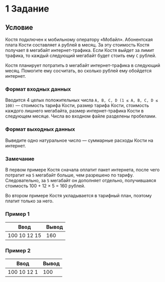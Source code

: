 # 1 Задание
## Условие

Костя подключен к мобильному оператору «Мобайл». Абонентская плата Кости составляет `A` рублей в месяц. За эту стоимость Костя получает `B` мегабайт интернет-трафика. Если Костя выйдет за лимит трафика, то каждый следующий мегабайт будет стоить ему `C` рублей.

Костя планирует потратить `D` мегабайт интернет-трафика в следующий месяц. Помогите ему сосчитать, во сколько рублей ему обойдется интернет.

### Формат входных данных

Вводится 4 целых положительных числа `A, B, C, D (1 ≤ A, B, C, D ≤ 100)` — стоимость тарифа Кости, размер тарифа Кости, стоимость каждого лишнего мегабайта, размер интернет-трафика Кости в следующем месяце. Числа во входном файле разделены пробелами.

### Формат выходных данных

Выведите одно натуральное число — суммарные расходы Кости на интернет.

### Замечание

В первом примере Костя сначала оплатит пакет интернета, после чего потратит на `5` мегабайт больше, чем разрешено по тарифу. Следовательно, за `5` мегабайт он дополняет отдельно, получившаяся стоимость 100 + 12 × 5 = 160 рублей.

Во втором примере Костя укладывается в тарифный план, поэтому платит только за него.

### Пример 1
| Ввод         | Вывод |
|--------------|-------|
| 100 10 12 15 | 160   |

### Пример 2
| Ввод        | Вывод |
|-------------|-------|
| 100 10 12 1 | 100   |